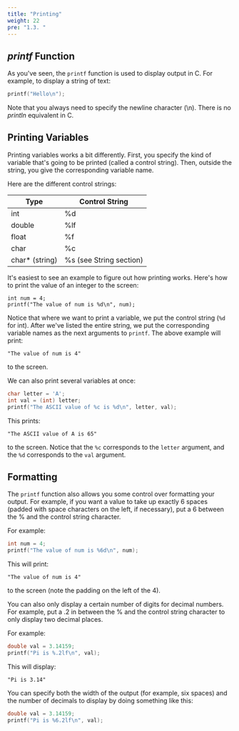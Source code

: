 ```yaml
---
title: "Printing"
weight: 22
pre: "1.3. "
---
```


## *printf* Function

As you've seen, the `printf` function is used to display output in C. For example, to display a string of text:

```c
printf("Hello\n");
```

Note that you always need to specify the newline character (\n). There is
no *println* equivalent in C.

## Printing Variables

Printing variables works a bit differently. First, you specify the kind of variable that's going to be printed (called a control string). Then, outside the string, you give the corresponding variable name.

Here are the different control strings:

| Type | Control String |
|-----|----------------|
| int | %d |
| double | %lf |
| float | %f |
| char | %c |
| char* (string) | %s (see String section) |

It's easiest to see an example to figure out how printing works. Here's how to print the value of an integer to the screen:

	int num = 4;
	printf("The value of num is %d\n", num);

Notice that where we want to print a variable, we put the control string
(`%d` for int). After we've listed the entire string, we put the corresponding variable names as the next arguments to `printf`. The above example will print:

 	"The value of num is 4" 

to the screen.

We can also print several variables at once:

```c
char letter = 'A';
int val = (int) letter;
printf("The ASCII value of %c is %d\n", letter, val);
```

This prints:

	"The ASCII value of A is 65"

to the screen. Notice that the `%c` corresponds to the `letter` argument, and the `%d` corresponds to the `val` argument.

## Formatting

The `printf` function also allows you some control over formatting your output. For example, if you want a value to take up exactly 6 spaces (padded with space characters on the left, if necessary), put a 6 between the % and the control string character. 

For example:

```c
int num = 4;
printf("The value of num is %6d\n", num);
```

This will print:

	"The value of num is 4" 

to the screen (note the padding on the left of the 4).

You can also only display a certain number of digits for decimal numbers. For
example, put a .2 in between the % and the control string character to only display two decimal places. 

For example:

```c
double val = 3.14159;
printf("Pi is %.2lf\n", val);
```

This will display:

 	"Pi is 3.14" 

You can specify both the width of the output (for example, six spaces) and the number of decimals to display by doing something like this:

```c
double val = 3.14159;
printf("Pi is %6.2lf\n", val);
```
